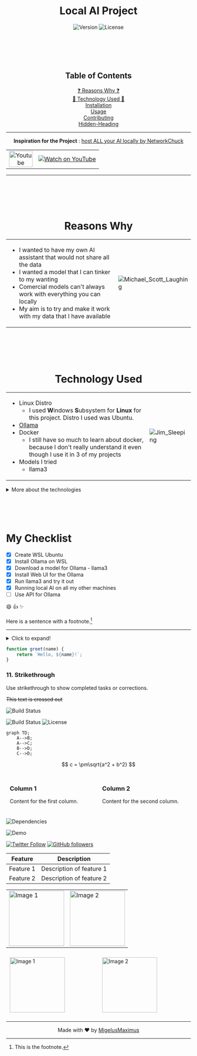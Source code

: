 <h1 align="center">Local AI Project</h1>

<p align="center">
  <img src="https://img.shields.io/badge/version-1.0-blue.svg" alt="Version">
  <img src="https://img.shields.io/badge/license-none-green.svg" alt="License">
</p>

<br>
<br>
<br>
<br>

<div align="center">
  
## Table of Contents

<a href="#reasons-why">❓ Reasons Why ❓</a><br>
<a href="#technology-used">🤖 Technology Used 🤖</a><br>
<a href="#installation">Installation</a><br>
<a href="#usage">Usage</a><br>
<a href="#contributing">Contributing</a><br>
<a href="#hidden-heading">Hidden-Heading</a><br>

</div>

---

<div align="center">
  
**Inspiration for the Project** : [host ALL your AI locally by NetworkChuck](https://youtu.be/Wjrdr0NU4Sk?si=9RFvvzjuwZw_SEPu)

<table>
  <tr>
    <td style="text-align: center; vertical-align: middle;">
      <a href="https://www.youtube.com/">
        <img src="https://upload.wikimedia.org/wikipedia/commons/e/ef/Youtube_logo.png" width="64" height="44" alt="Youtube Logo">
      </a>
    </td>
    <td style="text-align: center;">
      <a href="https://youtu.be/Wjrdr0NU4Sk?si=9RFvvzjuwZw_SEPu">
        <img src="https://i.ytimg.com/vi/Wjrdr0NU4Sk/hqdefault.jpg?sqp=-oaymwEcCNACELwBSFXyq4qpAw4IARUAAIhCGAFwAcABBg==&rs=AOn4CLB5qGQT6pp0uflcTeXppsQx3VO5QA" alt="Watch on YouTube" style="max-height: 150px;">
      </a>
    </td>
  </tr>
</table>
  
</div>

---

<br>
<br>
<br>
<br>

<div align="center">
   
  # Reasons Why
</div>
<table>
<tr>
<td>
  
- I wanted to have my own AI assistant that would not share all the data
- I wanted a model that I can tinker to my wanting
- Comercial models can't always work with everything you can locally
- My aim is to try and make it work with my data that I have available
    
</td>
<td>
  

![Michael_Scott_Laughing](https://media.giphy.com/media/v1.Y2lkPTc5MGI3NjExbmRoczM5eWJrazdnNjU5dWdwdzh1bDc5eGVzMTE3ZTVvazdjd3Q5dSZlcD12MV9pbnRlcm5hbF9naWZfYnlfaWQmY3Q9Zw/MW05AHUP7JXgc/giphy.gif)
    
</td>
</tr>
</table>


<br>
<br>
<br>
<br>


<div align="center">

  # Technology Used

</div>
<table>
<tr>
<td>
  
- Linux Distro
  - I used **W**indows **S**ubsystem for **Linux** for this project. Distro I used was Ubuntu.
- [Ollama](https://ollama.com/)
- Docker
  - I still have so much to learn about docker, because I don't really understand it even though I use it in 3 of my projects
- Models I tried
  - llama3 
</td>
<td>
  
![Jim_Sleeping](https://media.giphy.com/media/v1.Y2lkPTc5MGI3NjExODE3YXV6Y2d1Nm41ZTlseGN5OW5mbjhmbXl1ZHh4ZjQ3ZDZqeXhmayZlcD12MV9pbnRlcm5hbF9naWZfYnlfaWQmY3Q9Zw/dV8K4Rwzeuvn3JyJO9/giphy.gif)
</td>
</tr>
</table>

<details>
  <summary>More about the technologies</summary>
</details>

<br>
<br>
<br>
<br>


# My Checklist
- [x] Create WSL Ubuntu
- [x] Install Ollama on WSL
- [x] Download a model for Ollama - llama3
- [x] Install Web UI for the Ollama
- [x] Run llama3 and try it out
- [x] Running local AI on all my other machines
- [ ] Use API for Ollama

:smile: :+1: :sparkles:

Here is a sentence with a footnote.[^1]

---
<details>
  <summary>Click to expand!</summary>
  
  ## Hidden Heading
  
  Here is some hidden content.
</details>



```javascript
function greet(name) {
    return `Hello, ${name}!`;
}

```
### 11. Strikethrough
Use strikethrough to show completed tasks or corrections.

~~This text is crossed out~~



![Build Status](https://img.shields.io/badge/build-passing-brightgreen)

![Build Status](https://img.shields.io/badge/build-passing-brightgreen)
![License](https://img.shields.io/badge/license-MIT-blue.svg)

```mermaid
graph TD;
    A-->B;
    A-->C;
    B-->D;
    C-->D;
```

$$
c = \pm\sqrt{a^2 + b^2}
$$

<div style="display: flex; justify-content: space-between;">
  <div style="flex: 1; padding: 10px;">
    <h3>Column 1</h3>
    <p>Content for the first column.</p>
  </div>
  <div style="flex: 1; padding: 10px;">
    <h3>Column 2</h3>
    <p>Content for the second column.</p>
  </div>
</div>

![Dependencies](https://img.shields.io/librariesio/github/username/repo)

![Demo](https://media.giphy.com/media/3o7qE1YN7aBOFPRw8E/giphy.gif)



[![Twitter Follow](https://img.shields.io/twitter/follow/yourusername?style=social)](https://twitter.com/yourusername)
[![GitHub followers](https://img.shields.io/github/followers/yourusername?style=social)](https://github.com/MigelusMaximus)


<table>
  <thead>
    <tr>
      <th>Feature</th>
      <th>Description</th>
    </tr>
  </thead>
  <tbody>
    <tr>
      <td>Feature 1</td>
      <td>Description of feature 1</td>
    </tr>
    <tr>
      <td>Feature 2</td>
      <td>Description of feature 2</td>
    </tr>
  </tbody>
</table>


<table>
  <tr>
    <td>
      <img src="https://via.placeholder.com/150" alt="Image 1" width="150">
    </td>
    <td>
      <img src="https://via.placeholder.com/150" alt="Image 2" width="150">
    </td>
  </tr>
</table>


<div style="display: flex;">
  <div style="flex: 1; padding: 10px;">
    <img src="https://via.placeholder.com/150" alt="Image 1" width="150">
  </div>
  <div style="flex: 1; padding: 10px;">
    <img src="https://via.placeholder.com/150" alt="Image 2" width="150">
  </div>
</div>


[^1]: This is the footnote.

<hr>
<p align="center">
  Made with ❤️ by <a href="https://github.com/MigelusMaximus">MigelusMaximus</a>
</p>



